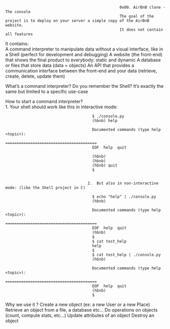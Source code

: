                                                       0x00. AirBnB clone - The console
                                                      The goal of the project is to deploy on your server a simple copy of the AirBnB website.
                                                      It does not contain all features
                                                      
It contains:  
                A command interpreter to manipulate data without a visual interface, like in a Shell (perfect for development and debugging)
                A website (the front-end) that shows the final product to everybody: static and dynamic
                A database or files that store data (data = objects)
                An API that provides a communication interface between the front-end and your data (retrieve, create, delete, update them)
                
What’s a command interpreter?
                                Do you remember the Shell? It’s exactly the same but limited to a specific use-case
                                
How to start a command interpreter?  
                                         1. Your shell should work like this in interactive mode:

                                          $ ./console.py
                                          (hbnb) help

                                          Documented commands (type help <topic>):
                                          ========================================
                                          EOF  help  quit

                                          (hbnb) 
                                          (hbnb) 
                                          (hbnb) quit
                                          $
                                          
                                          
                                        2.  But also in non-interactive mode: (like the Shell project in C)

                                          $ echo "help" | ./console.py
                                          (hbnb)

                                          Documented commands (type help <topic>):
                                          ========================================
                                          EOF  help  quit
                                          (hbnb) 
                                          $
                                          $ cat test_help
                                          help
                                          $
                                          $ cat test_help | ./console.py
                                          (hbnb)

                                          Documented commands (type help <topic>):
                                          ========================================
                                          EOF  help  quit
                                          (hbnb) 
                                          $
                                          
Why we use it ?
                      Create a new object (ex: a new User or a new Place)
                      Retrieve an object from a file, a database etc…
                      Do operations on objects (count, compute stats, etc…)
                      Update attributes of an object
                      Destroy an object

